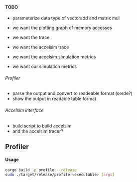 
#### TODO

- parameterize data type of vectoradd and matrix mul

- we want the plotting graph of memory accesses
- we want the trace
- we want the accelsim trace 
- we want the accelsim simulation metrics 
- we want our simulation metrics

###### Profiler
- parse the output and convert to readeable format (serde?)
- show the output in readable table format

###### Accelsim interface
- build script to build accelsim
- and the accelsim tracer?


## Profiler

#### Usage
```bash
cargo build -p profile --release
sudo ./target/release/profile <executable> [args]
```
